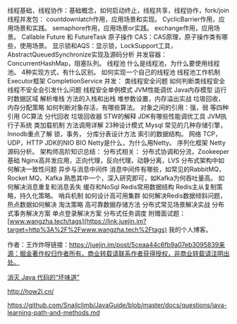 线程基础，线程协作：基础概念，如何启动终止，线程共享，线程协作，fork/join 线程并发包： countdownlatch作用，应用场景和实现。 CyclicBarrier作用，应用场景和实践。 semaphore作用，应用场景or实践。 exchange作用，应用场景。 Callable Future 和 FutureTask 原子操作 CAS：CAS原理，原子操作类有哪些，使用场景。 显示锁和AQS：显示锁，LockSupport工具，AbstractQueuedSynchronize实现及源码分析 并发容器：ConcurrentHashMap，阻塞队列。 线程池 什么是线程池，为什么要使用线程池。 4种实现方式，有什么区别。 如何实现一个自己的线程池 线程池工作机制 Executor框架 CompletionService 并发： 类线程安全问题 如何判断类线程安全 线程不安全会引发什么问题 线程安全单例模式 JVM性能调优 Java内存模型 运行时数据区域 解析堆栈 方法的入栈和出栈 堆参数设置，内存溢出实战 垃圾回收，内存分配策略 如何判断对象存活，有哪些算法。 对象之间的引用：强，弱 等四种引用 GC算法 分代回收 垃圾回收器 STW的解释 JDK有哪些性能调优工具 JVM执行子系统 类加载机制 方法调用详解 23种设计模式 Mysql 常见的几种存储引擎，Innodb重点了解 锁，事务， 分库分表设计方法 索引的数据结构。 网络 TCP，UDP，HTTP JDK的NIO BIO Netty是什么，为什么用Netty。 序列化框架 Netty源码分析。 架构师高阶知识总结： 分布式相关： 分布式协调和分流，Zookeeper基础 Nginx高并发应用，正向代理，反向代理，动静分离，LVS 分布式架构中如何解决一致性问题 异步与消息中间件 消息中间件有哪些，如常见的RabbitMQ，Rocket MQ，Kafka 熟悉其中一个，深入研究即可，如Kafka为何吞吐量高。 如何解决消息重复和消息丢失 缓存和NoSql Redis常用数据结构 Redis主从复制策略，持久化策略。 哨兵机制 如何设计高可用集群 如何解决Redis数据倾斜问题， 热点数据如何解决 淘汰策略 高可靠数据存储方法 分布式常见场景解决实战 分布式事务解决方案 单点登录解决方案 分布式任务调度 附赠面试题：[www.wangzha.tech/tags](https://link.juejin.im?target=http%3A%2F%2Fwww.wangzha.tech%2Ftags) 我的个人博客。

作者：王炸炸呀链接：https://juejin.im/post/5ceaa44c6fb9a07eb3095839来源：掘金著作权归作者所有。商业转载请联系作者获得授权，非商业转载请注明出处。





[消灭 Java 代码的“坏味道”](https://juejin.im/post/5d7f30256fb9a06aeb10eeda)



http://how2j.cn/



https://github.com/Snailclimb/JavaGuide/blob/master/docs/questions/java-learning-path-and-methods.md







